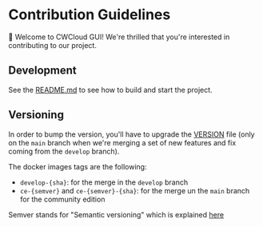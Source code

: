 # Contribution Guidelines

👋 Welcome to CWCloud GUI! We're thrilled that you're interested in contributing to our project.

## Development

See the [README.md](./README.md) to see how to build and start the project.

## Versioning

In order to bump the version, you'll have to upgrade the [VERSION](./VERSION) file (only on the `main` branch when we're merging a set of new features and fix coming from the `develop` branch).

The docker images tags are the following:
* `develop-{sha}`: for the merge in the `develop` branch
* `ce-{semver}` and `ce-{semver}-{sha}`: for the merge un the `main` branch for the community edition

Semver stands for "Semantic versioning" which is explained [here](https://semver.org/)
